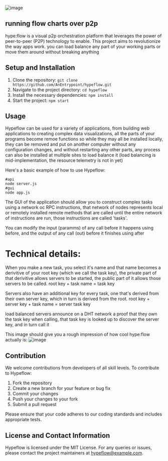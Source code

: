 ![image](https://media.discordapp.net/attachments/999723129687515246/1156380077454540910/Untitled-1.png?ex=6514c25e&is=651370de&hm=5acd7a54f9dc65454e1f39af5f01431577a9d4c3a0b63ec50f73dd541a80652f&=&width=470&height=102)


## running flow charts over p2p

hype:flow is a visual p2p orchestration platform that leverages the power of peer-to-peer (P2P) technology to enable. This project aims to revolutionize the way apps work. you can load balance any part of your working parts or move them around without breaking anything

## Setup and Installation

1. Clone the repository: `git clone https://github.com/AnEntrypoint/hypeflow.git`
2. Navigate to the project directory: `cd hypeflow`
3. Install the necessary dependencies: `npm install`
4. Start the project: `npm start`

## Usage

Hypeflow can be used for a variety of applications, from building web applications to creating complex data visualizations, all the parts of your programs become remoe functions so while they may all be installed locally, they can be removed and put on another computer without any configuration changes, and without restarting any other parts, any process can also be installed at multiple sites to load balance it (load balancing is mid-implementation, the resource telemetry is not in yet)

Here's a basic example of how to use Hypeflow:

```
#api
node server.js
#gui
node app.js 
```
The GUI of the application should allow you to construct complex tasks using a network oc RPC instructions, that network of nodes represents local or remotely installed remote methods that are called until the entire network of instructions are run, those instructions are called 'tasks'.

You can modify the input (paramms) of any call before it happens using before, and the output of any call (out) before it finishes using after

# Technical details:

When you make a new task, you select it's name and that name becomes a derivitive of your root key (which we call the task key), the private part of that derivitive allows servers to be started, the public part of it allows those servers to be called.
root key + task name = task key

Servers also have an additional key for every task, one that's derived from their own server key, which in turn is derived from the root.
root key + server key + task name = server task key

load balanced servers announce on a DHT network a proof that they own the task key
when calling, that task key is looked up to discover the server key, and in turn call it

This image should give you a rough impression of how cool hype:flow actually is:
![image](https://media.discordapp.net/attachments/999723129687515246/1156380939883126895/OIG.png?ex=6514c32c&is=651371ac&hm=e8548d428795add5e52a43c04d30ded188d6661e2a477d46eea0b0c5e5f366b5&=&width=640&height=640)

## Contribution

We welcome contributions from developers of all skill levels. To contribute to Hypeflow:

1. Fork the repository
2. Create a new branch for your feature or bug fix
3. Commit your changes
4. Push your changes to your fork
5. Submit a pull request

Please ensure that your code adheres to our coding standards and includes appropriate tests.

## License and Contact Information

Hypeflow is licensed under the MIT License. For any queries or issues, please contact the project maintainers at hypeflow@example.com.

